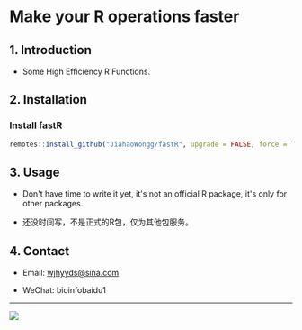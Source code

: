 # Make your R operations faster



## 1. Introduction



- Some High Efficiency R Functions.

  

## 2. Installation



### Install fastR

```R
remotes::install_github("JiahaoWongg/fastR", upgrade = FALSE, force = TRUE)
```



## 3. Usage



- Don't have time to write it yet, it's not an official R package, it's only for other packages.

- 还没时间写，不是正式的R包，仅为其他包服务。

  

## 4. Contact



- Email: wjhyyds@sina.com

- WeChat: bioinfobaidu1

  

---



![](https://files.mdnice.com/user/36038/f3ce75f7-ef18-440c-87fd-bc2bb8d78c08.jpg)